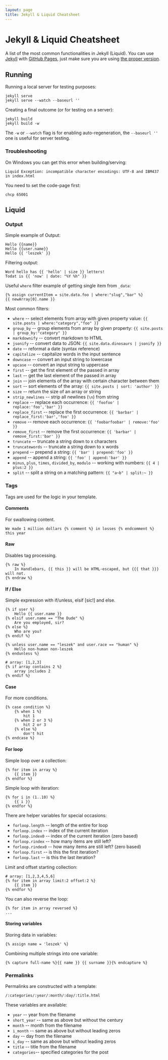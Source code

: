 ```yaml
---
layout: page
title: Jekyll & Liquid Cheatsheet
---
```

# Jekyll & Liquid Cheatsheet

A list of the most common functionalities in Jekyll (Liquid). You can use [Jekyll](http://jekyllrb.com/) with [GitHub Pages](https://pages.github.com/), just make sure you are using [the proper version](https://pages.github.com/versions/).


## Running

Running a local server for testing purposes:

```
jekyll serve
jekyll serve --watch --baseurl ''
```

Creating a final outcome (or for testing on a server):

```
jekyll build
jekyll build -w
```

The `-w` or `--watch` flag is for enabling auto-regeneration, the `--baseurl ''` one is useful for server testing.


### Troubleshooting

On Windows you can get this error when building/serving:

```
Liquid Exception: incompatible character encodings: UTF-8 and IBM437 in index.html
```

You need to set the code-page first:

```
chcp 65001
```


## Liquid


### Output

Simple example of Output:

``` liquid
Hello {{name}}
Hello {{user.name}}
Hello {{ 'leszek' }}
```

Filtering output:

``` liquid
Word hello has {{ 'hello' | size }} letters!
Todat is {{ 'now' | date: "%Y %h" }}
```

Useful `where` filter example of getting single item from `_data`:

```
{% assign currentItem = site.data.foo | where:"slug","bar" %}
{{ newArray[0].name }}
```

Most common filters:

- `where` -- select elements from array with given property value: `{{ site.posts | where:"category","foo" }}`
- `group_by` -- group elements from array by given property: `{{ site.posts | group_by:"category" }}`
- `markdownify` -- convert markdown to HTML
- `jsonify` -- convert data to JSON: `{{ site.data.dinosaurs | jsonify }}`
- `date` -- reformat a date (syntax reference)
- `capitalize` -- capitalize words in the input sentence
- `downcase` -- convert an input string to lowercase
- `upcase` -- convert an input string to uppercase
- `first` -- get the first element of the passed in array
- `last` -- get the last element of the passed in array
- `join` -- join elements of the array with certain character between them
- `sort` -- sort elements of the array: `{{ site.posts | sort: 'author' }}`
- `size` -- return the size of an array or string
- `strip_newlines` -- strip all newlines (`\n`) from string
- `replace` -- replace each occurrence: `{{ 'foofoo' | replace:'foo','bar' }}`
- `replace_first` -- replace the first occurrence: `{{ 'barbar' | replace_first:'bar','foo' }}`
- `remove` -- remove each occurrence: `{{ 'foobarfoobar' | remove:'foo' }}`
- `remove_first` -- remove the first occurrence: `{{ 'barbar' | remove_first:'bar' }}`
- `truncate` -- truncate a string down to x characters
- `truncatewords` -- truncate a string down to x words
- `prepend` -- prepend a string: `{{ 'bar' | prepend:'foo' }}`
- `append` -- append a string: `{{ 'foo' | append:'bar' }}`
- `minus`, `plus`, `times`, `divided_by`, `modulo` -- working with numbers: `{{ 4 | plus:2 }}`
- `split` -- split a string on a matching pattern: `{{ "a~b" | split:~ }}`


### Tags

Tags are used for the logic in your template.


#### Comments

For swallowing content.

```
We made 1 million dollars {% comment %} in losses {% endcomment %} this year
```


#### Raw

Disables tag processing.

```
{% raw %}
    In Handlebars, {{ this }} will be HTML-escaped, but {{{ that }}} will not.
{% endraw %}
```

#### If / Else

Simple expression with if/unless, elsif [sic!] and else.

```
{% if user %}
    Hello {{ user.name }}
{% elsif user.name == "The Dude" %}
    Are you employed, sir?
{% else %}
    Who are you?
{% endif %}
```

```
{% unless user.name == "leszek" and user.race == "human" %}
    Hello non-human non-leszek
{% endunless %}
```

```
# array: [1,2,3]
{% if array contains 2 %}
    array includes 2
{% endif %}
```


#### Case

For more conditions.

```
{% case condition %}
    {% when 1 %}
        hit 1
    {% when 2 or 3 %}
        hit 2 or 3
    {% else %}
        don't hit
{% endcase %}
```


#### For loop

Simple loop over a collection:

```
{% for item in array %}
    {{ item }}
{% endfor %}
```

Simple loop with iteration:

```
{% for i in (1..10) %}
    {{ i }}
{% endfor %}
```

There are helper variables for special occasions:

- `forloop.length` -- length of the entire for loop
- `forloop.index` -- index of the current iteration
- `forloop.index0` -- index of the current iteration (zero based)
- `forloop.rindex` -- how many items are still left?
- `forloop.rindex0` -- how many items are still left? (zero based)
- `forloop.first` -- is this the first iteration?
- `forloop.last` -- is this the last iteration?

Limit and offset starting collection:

```
# array: [1,2,3,4,5,6]
{% for item in array limit:2 offset:2 %}
    {{ item }}
{% endfor %}
```

You can also reverse the loop:

```
{% for item in array reversed %}
...
```

#### Storing variables

Storing data in variables:

```
{% assign name = 'leszek' %}
```

Combining multiple strings into one variable:

```
{% capture full-name %}{{ name }} {{ surname }}{% endcapture %}
```


### Permalinks

Permalinks are constructed with a template:

```
/:categories/:year/:month/:day/:title.html
```

These variables are available:

- `year` -- year from the filename
- `short_year` -- same as above but without the century
- `month` -- month from the filename
- `i_month` -- same as above but without leading zeros
- `day` -- day from the filename
- `i_day` -- same as above but without leading zeros
- `title` -- title from the filename
- `categories`-- specified categories for the post
